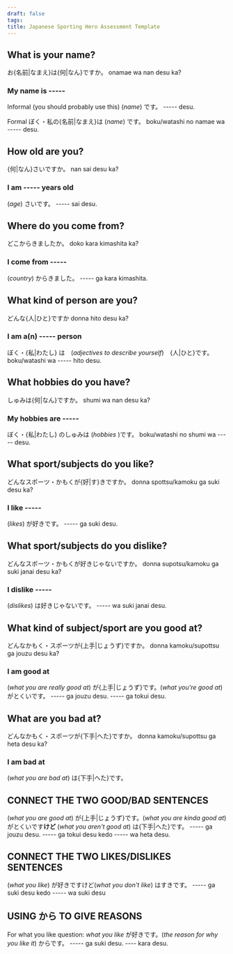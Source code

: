 ```yaml
---
draft: false
tags:
title: Japanese Sporting Hero Assessment Template
---
```

## What is your name?

お{名前|なまえ}は{何|なん}ですか。
onamae wa nan desu ka?

### My name is -----

Informal (you should probably use this)
(*name*) です。
----- desu.

Formal
ぼく・私の{名前|なまえ}は (*name*) です。
boku/watashi no namae wa ----- desu.

## How old are you?

{何|なん}さいですか。
nan sai desu ka?

### I am ----- years old

(*age*) さいです。
----- sai desu.

## Where do you come from?

どこからきましたか。
doko kara kimashita ka?

### I come from -----

(*country*) からきました。
----- ga kara kimashita.

## What kind of person are you?

どんな{人|ひと}ですか
donna hito desu ka?

### I am a(n) ----- person

ぼく・{私|わたし} は　(*adjectives to describe yourself*)　{人|ひと}です。
boku/watashi wa ----- hito desu.

## What hobbies do you have?

しゅみは{何|なん}ですか。
shumi wa nan desu ka?

### My hobbies are -----

ぼく・{私|わたし} のしゅみは (*hobbies* )です。
boku/watashi no shumi wa ----- desu.

## What sport/subjects do you like?

どんなスポーツ・かもくが{好|す}きですか。
donna spottsu/kamoku ga suki desu ka?

### I like -----

(*likes*) が好きです。
----- ga suki desu.

## What sport/subjects do you dislike?

どんなスポーツ・かもくが好きじゃないですか。
donna supotsu/kamoku ga suki janai desu ka?

### I dislike -----

(*dislikes*) は好きじゃないです。
----- wa suki janai desu.

## What kind of subject/sport are you good at?

どんなかもく・スポーツが{上手|じょうず}ですか。
donna kamoku/supottsu ga jouzu desu ka?

### I am good at

(*what you are really good at*) が{上手|じょうず}です。(*what you're good at*) がとくいです。
----- ga jouzu desu. ----- ga tokui desu.

## What are you bad at?

どんなかもく・スポーツが{下手|へた}ですか。
donna kamoku/supottsu ga heta desu ka?

### I am bad at

(*what you are bad at*) は{下手|へた}です。

## CONNECT THE TWO GOOD/BAD SENTENCES

(*what you are good at*) が{上手|じょうず}です。(*what you are kinda good at*) がとくいです**けど** (*what you aren't good at*) は{下手|へた}です。
----- ga jouzu desu. ----- ga tokui desu kedo ----- wa heta desu.

## CONNECT THE TWO LIKES/DISLIKES SENTENCES

(*what you like*) が好きですけど(*what you don't like*) はすきです。
----- ga suki desu kedo ----- wa suki desu

## USING から TO GIVE REASONS

For what you like question:
*what you like* が好きです。(*the reason for why you like it*) からです。
----- ga suki desu. ---- kara desu.
